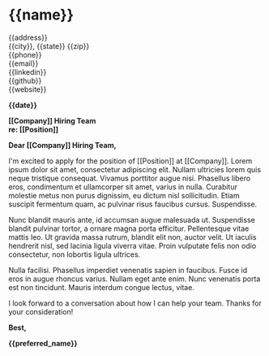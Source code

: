 <!-- markdownlint-disable MD036 -->
# {{name}}

{{address}} \
{{city}}, {{state}} {{zip}} \
{{phone}} \
{{email}} \
{{linkedin}} \
{{github}} \
{{website}}

**{{date}}**

**[[Company]] Hiring Team** \
**re: [[Position]]**

**Dear [[Company]] Hiring Team,**

I'm excited to apply for the position of [[Position]] at [[Company]]. Lorem ipsum dolor sit amet, consectetur adipiscing elit. Nullam ultricies lorem quis neque tristique consequat. Vivamus porttitor augue nisi. Phasellus libero eros, condimentum et ullamcorper sit amet, varius in nulla. Curabitur molestie metus non purus dignissim, eu dictum nisl sollicitudin. Etiam suscipit fermentum quam, ac pulvinar risus faucibus cursus. Suspendisse.

Nunc blandit mauris ante, id accumsan augue malesuada ut. Suspendisse blandit pulvinar tortor, a ornare magna porta efficitur. Pellentesque vitae mattis leo. Ut gravida massa rutrum, blandit elit non, auctor velit. Ut iaculis hendrerit nisl, sed lacinia ligula viverra vitae. Proin vulputate felis non odio consectetur, non lobortis ligula ultrices.

Nulla facilisi. Phasellus imperdiet venenatis sapien in faucibus. Fusce id eros in augue rhoncus varius. Nullam eget ante enim. Nunc venenatis porta est non tincidunt. Mauris interdum congue lectus, vitae.

I look forward to a conversation about how I can help your team. Thanks for your consideration!

**Best,**

**{{preferred_name}}**
